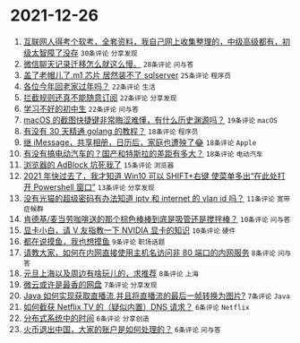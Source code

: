# 2021-12-26

1. [互联网人得考个软考，全套资料，我自己网上收集整理的，中级高级都有，初级太智障了没存](https://www.v2ex.com/t/824483) `30条评论` `分享发现`
1. [微信聊天记录迁移怎么就这么慢。](https://www.v2ex.com/t/824473) `28条评论` `问与答`
1. [盖了老帽儿了.m1 芯片 居然装不了 sqlserver](https://www.v2ex.com/t/824480) `25条评论` `程序员`
1. [各位今年回老家过年吗？](https://www.v2ex.com/t/824457) `22条评论` `生活`
1. [拦截规则还真不能随意订阅](https://www.v2ex.com/t/824463) `22条评论` `分享发现`
1. [学习不好的初中生](https://www.v2ex.com/t/824502) `22条评论` `问与答`
1. [macOS 的截图快捷键非常晦涩难懂，有什么历史渊源吗？](https://www.v2ex.com/t/824516) `19条评论` `macOS`
1. [有没有 30 天精通 golang 的教程？](https://www.v2ex.com/t/824475) `18条评论` `程序员`
1. [继 iMessage，共享相册，日历后，家庭也遭殃了😂](https://www.v2ex.com/t/824506) `18条评论` `Apple`
1. [有没有搞电动汽车的？国产和特斯拉的差距有多大？](https://www.v2ex.com/t/824492) `18条评论` `电动汽车`
1. [浏览器的 AdBlock 坑死我了](https://www.v2ex.com/t/824476) `15条评论` `浏览器`
1. [2021 年快过去了，我才知道 Win10 可以 SHIFT+右键 使菜单多出“在此处打开 Powershell 窗口”](https://www.v2ex.com/t/824497) `13条评论` `分享发现`
1. [没有光猫的超级密码有办法知道 iptv 和 internet 的 vlan id 吗？](https://www.v2ex.com/t/824460) `11条评论` `宽带症候群`
1. [肯德基/麦当劳咖啡送的那个棕色棒棒到底是吸管还是搅拌棒？](https://www.v2ex.com/t/824514) `10条评论` `问与答`
1. [显卡小白，请 V 友指教一下 NVIDIA 显卡的知识](https://www.v2ex.com/t/824466) `10条评论` `硬件`
1. [都在说摸鱼，我也想摸鱼](https://www.v2ex.com/t/824456) `9条评论` `职场话题`
1. [请教大家，如何在内网直接使用主机名访问非 80 端口的内网服务](https://www.v2ex.com/t/824482) `8条评论` `问与答`
1. [元旦上海以及周边有啥玩儿的，求推荐](https://www.v2ex.com/t/824467) `8条评论` `上海`
1. [微云或许是最香的网盘](https://www.v2ex.com/t/824517) `7条评论` `分享发现`
1. [Java 如何实现获取直播流,并且将直播流的最后一帧转换为图片?](https://www.v2ex.com/t/824465) `7条评论` `Java`
1. [如何截获 Netflix TV 的（疑似内置）DNS 请求？](https://www.v2ex.com/t/824484) `6条评论` `Netflix`
1. [分布式系统中的时间](https://www.v2ex.com/t/824478) `6条评论` `分享创造`
1. [火币退出中国，大家的账户是如何处理的？](https://www.v2ex.com/t/824471) `6条评论` `问与答`
